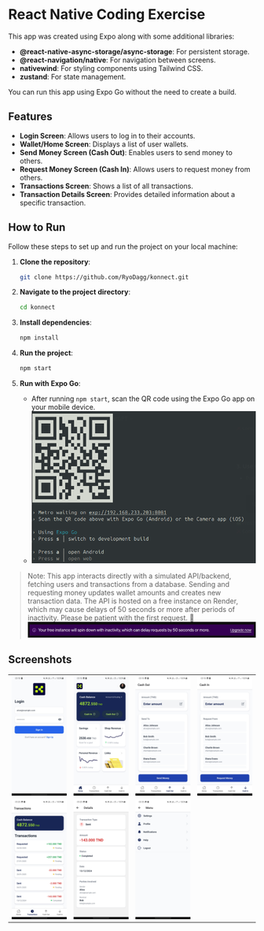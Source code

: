 # React Native Coding Exercise

This app was created using Expo along with some additional libraries:

- **@react-native-async-storage/async-storage**: For persistent storage.
- **@react-navigation/native**: For navigation between screens.
- **nativewind**: For styling components using Tailwind CSS.
- **zustand**: For state management.

You can run this app using Expo Go without the need to create a build.

## Features

- **Login Screen**: Allows users to log in to their accounts.
- **Wallet/Home Screen**: Displays a list of user wallets.
- **Send Money Screen (Cash Out)**: Enables users to send money to others.
- **Request Money Screen (Cash In)**: Allows users to request money from others.
- **Transactions Screen**: Shows a list of all transactions.
- **Transaction Details Screen**: Provides detailed information about a specific transaction.

## How to Run

Follow these steps to set up and run the project on your local machine:

1. **Clone the repository**:

   ```bash
   git clone https://github.com/RyoDagg/konnect.git
   ```

2. **Navigate to the project directory**:

   ```bash
   cd konnect
   ```

3. **Install dependencies**:

   ```bash
   npm install
   ```

4. **Run the project**:

   ```bash
   npm start
   ```

5. **Run with Expo Go**:
   - After running `npm start`, scan the QR code using the Expo Go app on your mobile device.
   - ![QR Code](src/assets/readme/qr.png)

> Note: This app interacts directly with a simulated API/backend, fetching users and transactions from a database. Sending and requesting money updates wallet amounts and creates new transaction data. The API is hosted on a free instance on Render, which may cause delays of 50 seconds or more after periods of inactivity. Please be patient with the first request. 🚀
> <img src="src/assets/readme/render.png" alt="Render" width="800"/>

## Screenshots

<table>
     <tr>
          <td><img src="src/assets/readme/login.jpg" alt="Login Screen" width="200"/></td>
          <td><img src="src/assets/readme/wallet.jpg" alt="Wallets Screen" width="200"/></td>   
          <td><img src="src/assets/readme/cashout.jpg" alt="Send Money Screen" width="200"/></td>
          <td><img src="src/assets/readme/cashin.jpg" alt="Request Money Screen" width="200"/></td>
     </tr>
     <tr>
          <td><img src="src/assets/readme/transaction.jpg" alt="Transactions Screen" width="200"/></td>
          <td><img src="src/assets/readme/transaction-details.jpg" alt="Transaction Details Screen" width="200"/></td>
          <td><img src="src/assets/readme/menu.jpg" alt="Menu Screen" width="200"/></td>
     </tr>
</table>
